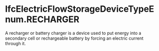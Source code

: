 IfcElectricFlowStorageDeviceTypeEnum.RECHARGER
==============================================
A recharger or battery charger is a device used to put energy into a secondary
cell or rechargeable battery by forcing an electric current through it.


